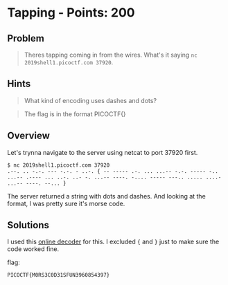 # Tapping - Points: 200

## Problem

> Theres tapping coming in from the wires. What's it saying ```nc 2019shell1.picoctf.com 37920```.

## Hints

> What kind of encoding uses dashes and dots?

> The flag is in the format PICOCTF{}

## Overview

Let's trynna navigate to the server using netcat to port 37920 first.

```
$ nc 2019shell1.picoctf.com 37920
.--. .. -.-. --- -.-. - ..-. { -- ----- .-. ... ...-- -.-. ----- -.. ...-- .---- ... ..-. ..- -. ...-- ----. -.... ----- ---.. ..... ....- ...-- ----. --... }

```

The server returned a string with dots and dashes. And looking at the format, I was pretty sure it's morse code.

## Solutions

I used this [online decoder](https://morsecode.scphillips.com/translator.html) for this. I excluded ```{``` and ```}``` just to make sure the code worked fine.

flag:
```
PICOCTF{M0RS3C0D31SFUN3960854397}
```
